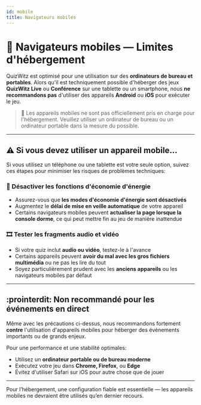 ```yaml
---
id: mobile
title: Navigateurs mobiles
---
```


# 📱 Navigateurs mobiles — Limites d'hébergement

QuizWitz est optimisé pour une utilisation sur des **ordinateurs de bureau et portables**. Alors qu'il est techniquement possible d'héberger des jeux **QuizWitz Live** ou **Conférence** sur une tablette ou un smartphone, nous **ne recommandons pas** d'utiliser des appareils **Android** ou **iOS** pour exécuter le jeu.

> 🛑 Les appareils mobiles ne sont pas officiellement pris en charge pour l'hébergement. Veuillez utiliser un ordinateur de bureau ou un ordinateur portable dans la mesure du possible.

---

## ⚠️ Si vous devez utiliser un appareil mobile...

Si vous utilisez un téléphone ou une tablette est votre seule option, suivez ces étapes pour minimiser les risques de problèmes techniques:

### 🔋 Désactiver les fonctions d'économie d'énergie

- Assurez-vous que **les modes d'économie d'énergie sont désactivés**
- Augmentez le **délai de mise en veille automatique** de votre appareil
- Certains navigateurs mobiles peuvent **actualiser la page lorsque la console dorme**, ce qui peut mettre fin au jeu de manière inattendue

### 🎞️ Tester les fragments audio et vidéo

- Si votre quiz inclut **audio ou vidéo**, testez-le à l'avance
- Certains appareils peuvent **avoir du mal avec les gros fichiers multimédia** ou ne pas les lire du tout
- Soyez particulièrement prudent avec les **anciens appareils** ou les navigateurs mobiles par défaut

---

## :prointerdit: Non recommandé pour les événements en direct

Même avec les précautions ci-dessus, nous recommandons fortement **contre** l'utilisation d'appareils mobiles pour héberger des événements importants ou de grands enjeux.

Pour une performance et une stabilité optimales:

- Utilisez un **ordinateur portable ou de bureau moderne**
- Exécutez votre jeu dans **Chrome, Firefox**, ou **Edge**
- Évitez d'utiliser Safari sur iOS pour autre chose que de jouer

---

Pour l’hébergement, une configuration fiable est essentielle — les appareils mobiles ne devraient être utilisés qu’en dernier recours.
